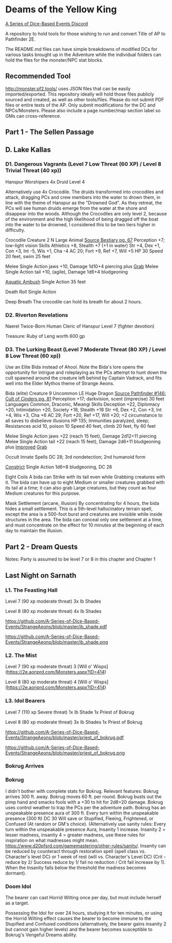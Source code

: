 # Deams of the Yellow King

[A Series of Dice-Based Events Discord](https://discord.gg/UQ8UD3H)

A repository to hold tools for those wishing to run and convert Title of AP to Pathfinder 2E.

The README.md files can have simple breakdowns of modified DCs for various tasks brought up in the Adventure while the individual folders can hold the files for the monster/NPC stat blocks.

## Recommended Tool

http://monster.pf2.tools/ uses JSON files that can be easily imported/exported. This repository ideally will hold those files publicly sourced and created, as well as other tools/files. 
Please do not submit PDF files or entire texts of the AP. Only submit modifications for the DC and NPCs/Monsters. Please also include a page number/map section label so GMs can cross-reference.

## Part 1 - The Sellen Passage

## D. Lake Kallas

### D1. Dangerous Vagrants (Level 7 Low Threat (60 XP) / Level 8 Trivial Threat (40 xp))

Hanspur Worshipers 
4x Druid Level 4 

Alternatively use 4x Crocodile. The druids transformed into crocodiles and attack, dragging PCs and crew members into the water to drown them, in line with the theme of Hanspur as the "Drowned God". As they retreat, the PCs will see human druids emerge from the water at the shore and disappear into the woods. Although the Crocodiles are only level 2, because of the environment and the high likelihood of being dragged off the boat into the water to be drowned, I considered this to be two tiers higher in difficulty. 

Crocodile
Creature 2
N Large Animal
[Source Bestiary pg. 67](https://2e.aonprd.com/Monsters.aspx?ID=84)
Perception +7; low-light vision
Skills Athletics +8, Stealth +7 (+1 in water)
Str +4, Dex +1, Con +3, Int -5, Wis +1, Cha -4
AC 20; Fort +9, Ref +7, Will +5
HP 30
Speed 20 feet, swim 25 feet

Melee Single Action jaws +10, Damage 1d10+4 piercing plus [Grab](https://2e.aonprd.com/MonsterAbilities.aspx?ID=18)
Melee Single Action tail +10, (agile), Damage 1d6+4 bludgeoning

[Aquatic Ambush](https://2e.aonprd.com/MonsterAbilities.aspx?ID=2) Single Action 35 feet

Death Roll Single Action  

Deep Breath The crocodile can hold its breath for about 2 hours.

### D2. Riverton Revelations 
Naerel Twice-Born 
Human Cleric of Hanspur Level 7 (fighter devotion)

Treasure: Ruby of Leng worth 600 gp

### D3. The Lurking Beast (Level 7 Moderate Threat (80 XP) / Level 8 Low Threat (60 xp))

Use an Elite Bida instead of Ahool. Note the Bida's lore opens the opportunity for intrigue and roleplaying as the PCs attempt to hunt down the cult spawned around the creature left behind by Captain Vadrack, and fits well into the Elder Mythos theme of Strange Aeons. 

Bida (elite)
Creature 9
Uncommon LE Huge Dragon
[Source Pathfinder #146: Cult of Cinders pg. 81](https://2e.aonprd.com/Monsters.aspx?ID=440)
Perception +17; darkvision, scent (imprecise) 30 feet
Languages Common, Draconic, Mwangi
Skills Deception +22, Diplomacy +20, Intimidation +20, Society +18, Stealth +18
Str +6, Dex +2, Con +3, Int +4, Wis +3, Cha +6
AC 29; Fort +20, Ref +17, Will +20; +2 circumstance to all saves to disbelieve illusions
HP 135; Immunities paralyzed, sleep; Resistances acid 10, poison 10
Speed 40 feet, climb 20 feet, fly 60 feet

Melee Single Action jaws +22 (reach 15 feet), Damage 2d12+11 piercing
Melee Single Action tail +22 (reach 15 feet), Damage 2d6+11 bludgeoning plus [Improved](https://2e.aonprd.com/MonsterAbilities.aspx?ID=27) [Grab](https://2e.aonprd.com/MonsterAbilities.aspx?ID=18)

Occult Innate Spells DC 28; 3rd nondetection; 2nd humanoid form

[Constrict](https://2e.aonprd.com/Actions.aspx?ID=20) Single Action 1d6+8 bludgeoning, DC 28

Eight Coils A bida can Strike with its tail even while Grabbing creatures with it. The bida can have up to eight Medium or smaller creatures grabbed with its tail at a time; it can also grab Large creatures, but they count as four Medium creatures for this purpose.

Mask Settlement (arcane, illusion) By concentrating for 4 hours, the bida hides a small settlement. This is a 5th-level hallucinatory terrain spell, except the area is a 500-foot burst and creatures are invisible while inside structures in the area. The bida can conceal only one settlement at a time, and must concentrate on the effect for 10 minutes at the beginning of each day to maintain the illusion.





## Part 2 - Dream Quests
Notes: Party is assumed to be level 7 or 8 in this chapter and Chapter 1

## Last Night on Sarnath

### L1. The Feasting Hall
Level 7 (90 xp moderate threat)
3x Ib Shades

Level 8 (80 xp moderate threat)
4x Ib Shades

https://github.com/A-Series-of-Dice-Based-Events/StrangeAeons/blob/master/ib_shade.pdf

https://github.com/A-Series-of-Dice-Based-Events/StrangeAeons/blob/master/ib_shade.png

### L2. The Mist
Level 7 (90 xp moderate threat)
3 [Will o' Wisps] (https://2e.aonprd.com/Monsters.aspx?ID=414)

Level 8 (80 xp moderate threat)
4 [Will o' Wisps] (https://2e.aonprd.com/Monsters.aspx?ID=414)

### L3. Idol Bearers
Level 7 (110 xp Severe threat)
1x Ib Shade
1x Priest of Bokrug

Level 8 (80 xp moderate threat)
3x Ib Shades
1x Priest of Bokrug

https://github.com/A-Series-of-Dice-Based-Events/StrangeAeons/blob/master/priest_of_bokrug.pdf

https://github.com/A-Series-of-Dice-Based-Events/StrangeAeons/blob/master/priest_of_bokrug.png

### Bokrug Arrives

### Bokrug 
I didn't bother with complete stats for Bokrug. Relevant features: 
Bokrug arrives 300 ft. away. 
Bokrug moves 60 ft. per round. 
Bokrug busts out the pimp hand and smacks fools with a +30 to hit for 2d8+20 damage. 
Bokrug uses control weather to trap the PCs per the adventure path. 
Bokrug has an unspeakable presence aura of 300 ft. Every turn within the unspeakable presence (300 ft) DC 30 Will save or Stupified, Fleeing, Frightened, or Confused (At random or GM's choice). 
(Alternatively use sanity rules: Every turn within the unspeakable presence Aura, Insanity 1 increase. Insanity 2 = lesser madness, insanity 4 = greater madness, use these rules for inspiration on what madnesses might mean. https://www.d20pfsrd.com/gamemastering/other-rules/sanity/. Insanity can be reduced by counteract through restoration spell (spell class vs. Character's level DC) or 1 week of rest (will vs. Character's Level DC) (Crit - reduce by 2/ Success reduce by 1/ fail no reduction / Crit fail increase by 1). When the Insanity falls below the threshold the madness becomes dormant). 

### Doom Idol

The bearer can cast Horrid Wilting once per day, but must include herself as a target.

Possessing the Idol for over 24 hours, studying it for ten minutes, or using the Horrid Wilting effect causes the bearer to become immune to the Stupified and Confused conditions (alternatively, the bearer gains insanity 2 but cannot gain higher levels) and the bearer becomes susceptible to Bokrug's Vengeful Dreams ability.
